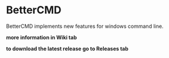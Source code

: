 # BetterCMD
BetterCMD implements new features for windows command line.

**more information in Wiki tab**

**to download the latest release go to Releases tab**
